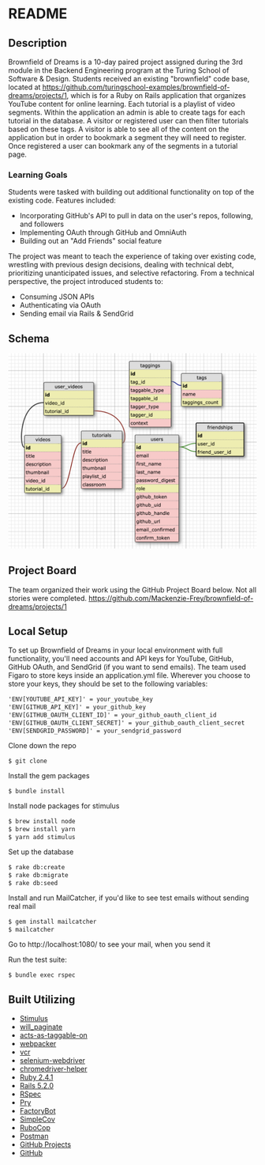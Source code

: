 # README

## Description

Brownfield of Dreams is a 10-day paired project assigned during the 3rd module in the Backend Engineering program at the Turing School of Software & Design. Students received an existing "brownfield" code base, located at https://github.com/turingschool-examples/brownfield-of-dreams/projects/1, which is for a Ruby on Rails application that organizes YouTube content for online learning. Each tutorial is a playlist of video segments. Within the application an admin is able to create tags for each tutorial in the database. A visitor or registered user can then filter tutorials based on these tags. A visitor is able to see all of the content on the application but in order to bookmark a segment they will need to register. Once registered a user can bookmark any of the segments in a tutorial page.

### Learning Goals

Students were tasked with building out additional functionality on top of the existing code. Features included:
- Incorporating GitHub's API to pull in data on the user's repos, following, and followers
- Implementing OAuth through GitHub and OmniAuth
- Building out an "Add Friends" social feature

The project was meant to teach the experience of taking over existing code, wrestling with previous design decisions, dealing with technical debt, prioritizing unanticipated issues, and selective refactoring. From a technical perspective, the project introduced students to:
- Consuming JSON APIs
- Authenticating via OAuth
- Sending email via Rails & SendGrid

## Schema
![Database Schema](app/assets/images/db_schema.png "Database Schema")

## Project Board

The team organized their work using the GitHub Project Board below. Not all stories were completed.
https://github.com/Mackenzie-Frey/brownfield-of-dreams/projects/1

## Local Setup

To set up Brownfield of Dreams in your local environment with full functionality, you'll need accounts and API keys for YouTube, GitHub, GitHub OAuth, and SendGrid (if you want to send emails). The team used Figaro to store keys inside an application.yml file. Wherever you choose to store your keys, they should be set to the following variables:

```
'ENV[YOUTUBE_API_KEY]' = your_youtube_key
'ENV[GITHUB_API_KEY]' = your_github_key
'ENV[GITHUB_OAUTH_CLIENT_ID]' = your_github_oauth_client_id
'ENV[GITHUB_OAUTH_CLIENT_SECRET]' = your_github_oauth_client_secret
'ENV[SENDGRID_PASSWORD]' = your_sendgrid_password
```

Clone down the repo
```
$ git clone
```

Install the gem packages
```
$ bundle install
```

Install node packages for stimulus
```
$ brew install node
$ brew install yarn
$ yarn add stimulus
```

Set up the database
```
$ rake db:create
$ rake db:migrate
$ rake db:seed
```

Install and run MailCatcher, if you'd like to see test emails without sending real mail
```
$ gem install mailcatcher
$ mailcatcher
```
Go to http://localhost:1080/ to see your mail, when you send it

Run the test suite:
```
$ bundle exec rspec
```

## Built Utilizing
* [Stimulus](https://github.com/stimulusjs/stimulus)
* [will_paginate](https://github.com/mislav/will_paginate)
* [acts-as-taggable-on](https://github.com/mbleigh/acts-as-taggable-on)
* [webpacker](https://github.com/rails/webpacker)
* [vcr](https://github.com/vcr/vcr)
* [selenium-webdriver](https://www.seleniumhq.org/docs/03_webdriver.jsp)
* [chromedriver-helper](http://chromedriver.chromium.org/)
* [Ruby 2.4.1](https://www.ruby-lang.org/en/)
* [Rails 5.2.0](https://rubyonrails.org/)
* [RSpec](http://rspec.info/)
* [Pry](https://github.com/pry/pry)
* [FactoryBot](https://github.com/thoughtbot/factory_bot)
* [SimpleCov](https://rubygems.org/gems/simplecov/versions/0.12.0)
* [RuboCop](https://github.com/rubocop-hq/rubocop)
* [Postman](https://www.getpostman.com/)
* [GitHub Projects](https://github.com/features/project-management/)
* [GitHub](https://github.com/)
